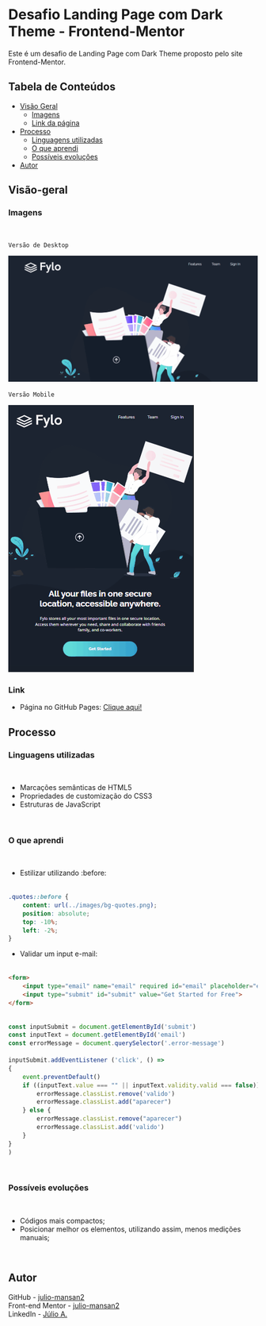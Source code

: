 # Desafio Landing Page com Dark Theme - Frontend-Mentor

Este é um desafio de Landing Page com Dark Theme proposto pelo site Frontend-Mentor.

## Tabela de Conteúdos

- [Visão Geral](#visão-geral)
    - [Imagens](#imagens)
    - [Link da página](#link)
- [Processo](#processo)
    - [Linguagens utilizadas](#linguagens-utilizadas)
    - [O que aprendi](#o-que-aprendi)
    - [Possíveis evoluções](#possíveis-evoluções)
- [Autor](#autor)

## Visão-geral

### Imagens

<br>

````
Versão de Desktop
````

   <img src="./src/design/desktop-design.gif" alt="desktop-design">

<br>

````
Versão Mobile
````

 <img src="./src/design/mobile-design.gif" alt="mobile-design">

### Link

- Página no GitHub Pages: <a href="https://julio-mansan2.github.io/landing-page-dark-theme">Clique aqui!</a>

## Processo

### Linguagens utilizadas

<br>

- Marcações semânticas de HTML5
- Propriedades de customização do CSS3
- Estruturas de JavaScript

<br>

### O que aprendi

<br>

- Estilizar utilizando :before:

````css

.quotes::before {
    content: url(../images/bg-quotes.png);
    position: absolute;
    top: -10%;
    left: -2%;
}

````

- Validar um input e-mail:

````html

<form>
    <input type="email" name="email" required id="email" placeholder="email@example.com">
    <input type="submit" id="submit" value="Get Started for Free">
</form>

````
````javascript

const inputSubmit = document.getElementById('submit')
const inputText = document.getElementById('email')
const errorMessage = document.querySelector('.error-message')

inputSubmit.addEventListener ('click', () =>   
{
    event.preventDefault()
    if ((inputText.value === "" || inputText.validity.valid === false)) {            
        errorMessage.classList.remove('valido')
        errorMessage.classList.add("aparecer")
    } else {
        errorMessage.classList.remove("aparecer")
        errorMessage.classList.add('valido')
    }
}
)


````
<br>

### Possíveis evoluções

<br>

- Códigos mais compactos;
- Posicionar melhor os elementos, utilizando assim, menos medições manuais;

<br>

## Autor

GitHub - <a href="https://github.com/julio-mansan2">julio-mansan2</a> <br>
Front-end Mentor - <a href="https://www.frontendmentor.io/profile/julio-mansan2">julio-mansan2</a> <br>
LinkedIn - <a href="https://www.linkedin.com/in/j%C3%BAlio-a-mansan-3415a7249/">Júlio A.</a> <br>
